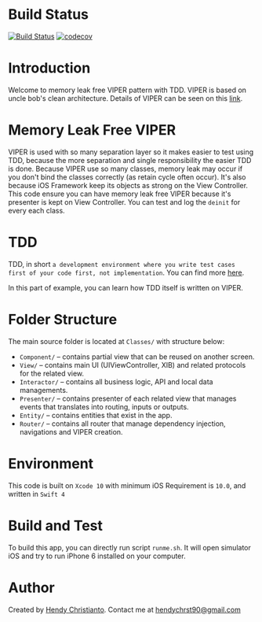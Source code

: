 # Build Status
[![Build Status](https://travis-ci.org/hendych/VIPER-TDD.svg)](https://travis-ci.org/hendych/VIPER-TDD) [![codecov](https://codecov.io/gh/hendych/VIPER-TDD/branch/master/graph/badge.svg)](https://codecov.io/gh/hendych/VIPER-TDD)

# Introduction
Welcome to memory leak free VIPER pattern with TDD. VIPER is based on uncle bob's clean architecture. Details of VIPER can be seen on this [link](https://www.objc.io/issues/13-architecture/viper/).

# Memory Leak Free VIPER
VIPER is used with so many separation layer so it makes easier to test using TDD, because the more separation and single responsibility the easier TDD is done. Because VIPER use so many classes, memory leak may occur if you don't bind the classes correctly (as retain cycle often occur). It's also because iOS Framework keep its objects as strong on the View Controller. This code ensure you can have memory leak free VIPER because it's presenter is kept on View Controller. You can test and log the `deinit` for every each class.

# TDD
TDD, in short `a development environment where you write test cases first of your code first, not implementation`. You can find more [here](https://www.tutorialspoint.com/software_testing_dictionary/test_driven_development.htm). 

In this part of example, you can learn how TDD itself is written on VIPER.

# Folder Structure
The main source folder is located at `Classes/` with structure below:
- `Component/` – contains partial view that can be reused on another screen. 
- `View/` – contains main UI (UIViewController, XIB) and related protocols for the related view.
- `Interactor/` – contains all business logic, API and local data managements.
- `Presenter/` – contains presenter of each related view that manages events that translates into routing, inputs or outputs.
- `Entity/` – contains entities that exist in the app.
- `Router/` – contains all router that manage dependency injection, navigations and VIPER creation.

# Environment
This code is built on `Xcode 10` with minimum iOS Requirement is `10.0`, and written in `Swift 4`

# Build and Test
To build this app, you can directly run script `runme.sh`. It will open simulator iOS and try to run iPhone 6 installed on your computer.

# Author
Created by [Hendy Christianto](https://www.linkedin.com/in/hendy-christianto-1a47729a/). Contact me at hendychrst90@gmail.com
